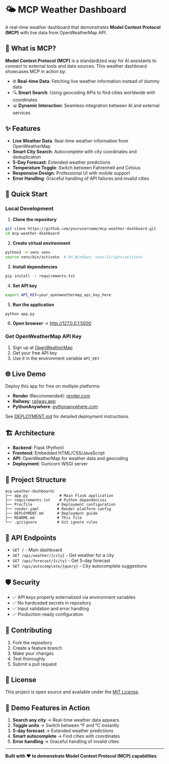 # 🌤️ MCP Weather Dashboard

A real-time weather dashboard that demonstrates **Model Context Protocol (MCP)** with live data from OpenWeatherMap API.

## 🎯 What is MCP?

**Model Context Protocol (MCP)** is a standardized way for AI assistants to connect to external tools and data sources. This weather dashboard showcases MCP in action by:

- 🌐 **Real-time Data**: Fetching live weather information instead of dummy data
- 🔍 **Smart Search**: Using geocoding APIs to find cities worldwide with coordinates
- 📊 **Dynamic Interaction**: Seamless integration between AI and external services

## ✨ Features

- **Live Weather Data**: Real-time weather information from OpenWeatherMap
- **Smart City Search**: Autocomplete with city coordinates and deduplication
- **5-Day Forecast**: Extended weather predictions
- **Temperature Toggle**: Switch between Fahrenheit and Celsius
- **Responsive Design**: Professional UI with mobile support
- **Error Handling**: Graceful handling of API failures and invalid cities

## 🚀 Quick Start

### Local Development

1. **Clone the repository**
```bash
git clone https://github.com/yourusername/mcp-weather-dashboard.git
cd mcp-weather-dashboard
```

2. **Create virtual environment**
```bash
python3 -m venv venv
source venv/bin/activate  # On Windows: venv\Scripts\activate
```

3. **Install dependencies**
```bash
pip install -r requirements.txt
```

4. **Set API key**
```bash
export API_KEY=your_openweathermap_api_key_here
```

5. **Run the application**
```bash
python app.py
```

6. **Open browser** → http://127.0.0.1:5000

### Get OpenWeatherMap API Key

1. Sign up at [OpenWeatherMap](https://openweathermap.org/api)
2. Get your free API key
3. Use it in the environment variable `API_KEY`

## 🌐 Live Demo

Deploy this app for free on multiple platforms:

- **Render** (Recommended): [render.com](https://render.com)
- **Railway**: [railway.app](https://railway.app)  
- **PythonAnywhere**: [pythonanywhere.com](https://pythonanywhere.com)

See [DEPLOYMENT.md](DEPLOYMENT.md) for detailed deployment instructions.

## 🏗️ Architecture

- **Backend**: Flask (Python)
- **Frontend**: Embedded HTML/CSS/JavaScript
- **API**: OpenWeatherMap for weather data and geocoding
- **Deployment**: Gunicorn WSGI server

## 📁 Project Structure

```
mcp-weather-dashboard/
├── app.py              # Main Flask application
├── requirements.txt    # Python dependencies
├── Procfile           # Deployment configuration
├── render.yaml        # Render platform config
├── DEPLOYMENT.md      # Deployment guide
├── README.md          # This file
└── .gitignore         # Git ignore rules
```

## 🔧 API Endpoints

- `GET /` - Main dashboard
- `GET /api/weather/{city}` - Get weather for a city
- `GET /api/forecast/{city}` - Get 5-day forecast
- `GET /api/autocomplete/{query}` - City autocomplete suggestions

## 🛡️ Security

- ✅ API keys properly externalized via environment variables
- ✅ No hardcoded secrets in repository
- ✅ Input validation and error handling
- ✅ Production-ready configuration

## 🤝 Contributing

1. Fork the repository
2. Create a feature branch
3. Make your changes
4. Test thoroughly
5. Submit a pull request

## 📄 License

This project is open source and available under the [MIT License](LICENSE).

## 🎉 Demo Features in Action

1. **Search any city** → Real-time weather data appears
2. **Toggle units** → Switch between °F and °C instantly  
3. **5-day forecast** → Extended weather predictions
4. **Smart autocomplete** → Find cities with coordinates
5. **Error handling** → Graceful handling of invalid cities

---

**Built with ❤️ to demonstrate Model Context Protocol (MCP) capabilities**
